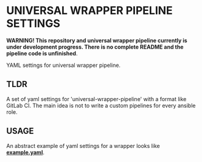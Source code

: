 UNIVERSAL WRAPPER PIPELINE SETTINGS
===================================

**WARNING! This repository and universal wrapper pipeline currently is under development progress. There is no complete
README and the pipeline code is unfinished**.

YAML settings for universal wrapper pipeline.

## TLDR

A set of yaml settings for 'universal-wrapper-pipeline' with a format like GitLab CI. The main idea is not to 
write a custom pipelines for every ansible role.

## USAGE

An abstract example of yaml settings for a wrapper looks like [**example.yaml**](settings/example-pipeline.yaml).
